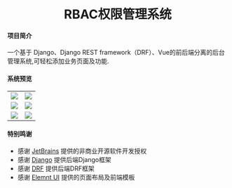 <h1 style="text-align: center">RBAC权限管理系统</h1>

#### 项目简介
一个基于 Django、Django REST framework（DRF）、Vue的前后端分离的后台管理系统,可轻松添加业务页面及功能.



#### 系统预览
<table>
    <tr>
        <td><img src="https://images.cnblogs.com/cnblogs_com/heheda005/1942678/o_2103070313551.png" border="0" /></td>
        <td><img src="https://images.cnblogs.com/cnblogs_com/heheda005/1942678/o_2103070314042.png" border="0" /></td>
    </tr>
    <tr>
        <td><img src="https://images.cnblogs.com/cnblogs_com/heheda005/1942678/o_2103070314113.png" border="0" /></td>
        <td><img src="https://images.cnblogs.com/cnblogs_com/heheda005/1942678/o_2103070314164.png" border="0" /></td>
    </tr>
    <tr>
        <td><img src="https://images.cnblogs.com/cnblogs_com/heheda005/1942678/o_2103070314225.png" border="0" /></td>
        <td><img src="https://images.cnblogs.com/cnblogs_com/heheda005/1942678/o_2103070314276.png" border="0" /></td>
    </tr>
</table>





#### 特别鸣谢
- 感谢 [JetBrains](https://www.jetbrains.com/) 提供的非商业开源软件开发授权
- 感谢 [Django](https://github.com/django/django) 提供后端Django框架
- 感谢 [DRF](https://github.com/encode/django-rest-framework) 提供后端DRF框架
- 感谢 [Elemnt UI](https://element.eleme.cn/#/zh-CN) 提供的页面布局及前端模板

